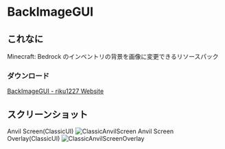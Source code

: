 # BackImageGUI
## これなに
Minecraft: Bedrock のインベントリの背景を画像に変更できるリソースパック  
### ダウンロード
[BackImageGUI - riku1227 Website](https://riku1227.github.io/html/distributions/backimage_gui.html)
## スクリーンショット
Anvil Screen(ClassicUI)
![ClassicAnvilScreen](https://raw.githubusercontent.com/riku1227/MCBE-BackImageGUI/screenshot/classic_ui/anvil_screen.png)
Anvil Screen Overlay(ClassicUI)
![ClassicAnvilScreenOverlay](https://raw.githubusercontent.com/riku1227/MCBE-BackImageGUI/screenshot/classic_ui/anvil_screen_overlay.png)
